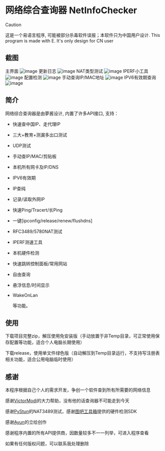 # 网络综合查询器 NetInfoChecker 

> [!CAUTION]
>
> 这是一个易语言程序, 可能被部分杀毒软件误报；本软件只为中国用户设计.
> This program is made with E. It's only design for CN user 

## 截图
主界面
![image](https://github.com/user-attachments/assets/e4b4542c-4235-4416-a520-449a7728205e)
更新日志
![image](https://github.com/user-attachments/assets/11ae5b94-1e22-490a-8a3a-d4366d397e5f)
NAT类型测试
![image](https://github.com/user-attachments/assets/948dde3a-b9f3-4e1d-ad25-f274cc1afc62)
IPERF小工具
![image](https://github.com/user-attachments/assets/777d5c14-8ad0-4964-9e4c-003d26f9ff43)
配置检测
![image](https://github.com/user-attachments/assets/107fd405-f303-4014-b113-bec267b24c12)
手动查询IP/MAC地址
![image](https://github.com/user-attachments/assets/6fe4ce7e-cecf-4080-8bd9-d366a44c066a)
IPV6有效期查询
![image](https://github.com/user-attachments/assets/62bc7a9b-0cfa-4c1b-8420-04eea1fc9121)

## 简介

网络综合查询器是由夢酱设计, 内置了许多API接口, 支持：

- 快速查中国IP、走代理IP

- 三大+教育+测漏多出口测试

- UDP测试

- 手动查IP/MAC/剪贴板

- 本机所有网卡及IP/DNS

- IPV6有效期

- IP查纯

- 记录/读取外网IP

- 快速Ping/Tracert/长Ping

- 一键[ipconfig/release/renew/flushdns]

- RFC3489/5780NAT测试

- IPERF测速工具

- 本机硬件检测

- 快速跳转控制面板/常用网站

- 自由查询

- 悬浮信息/时间显示

- WakeOnLan

  等功能。

## 使用

下载项目完整zip，解压使用免安装版（手动放置于非Temp目录，可正常使用保存配置等功能，适合个人电脑长期使用）

下载release，使用单文件绿色版（自动解压到Temp目录运行，不支持写注册表相关功能，适合公用电脑临时使用）

## 感谢

本程序根据自己个人的需求开发，争创一个软件查到所有所需要的网络信息

感谢[VictorModi](https://github.com/VictorModi)的大力帮助，没有他的话查询器不可能走到今天

感谢[PyStun](https://github.com/jtriley/pystun)的NAT3489测试，感谢[图吧工具箱](https://www.tbtool.cn/sdk/index.html)提供的硬件检测SDK

感谢[Ayun](https://space.bilibili.com/3493085508012507)的立绘创作

感谢程序内置的所有API提供商，因数量较多不一一列举，可进入程序查看

如果有任何版权问题，可以联系我处理删除
